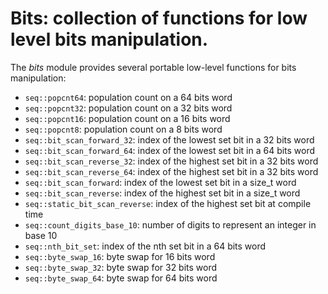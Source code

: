 # Bits: collection of functions for low level bits manipulation.

The *bits* module provides several portable low-level functions for bits manipulation:
-	`seq::popcnt64`: population count on a 64 bits word
-	`seq::popcnt32`: population count on a 32 bits word
-	`seq::popcnt16`: population count on a 16 bits word
-	`seq::popcnt8`: population count on a 8 bits word
-	`seq::bit_scan_forward_32`: index of the lowest set bit in a 32 bits word
-	`seq::bit_scan_forward_64`: index of the lowest set bit in a 64 bits word
-	`seq::bit_scan_reverse_32`: index of the highest set bit in a 32 bits word
-	`seq::bit_scan_reverse_64`: index of the highest set bit in a 32 bits word
-	`seq::bit_scan_forward`: index of the lowest set bit in a size_t word
-	`seq::bit_scan_reverse`: index of the highest set bit in a size_t word
-	`seq::static_bit_scan_reverse`: index of the highest set bit at compile time
-	`seq::count_digits_base_10`: number of digits to represent an integer in base 10
-	`seq::nth_bit_set`: index of the nth set bit in a 64 bits word
-	`seq::byte_swap_16`: byte swap for 16 bits word
-	`seq::byte_swap_32`: byte swap for 32 bits word
-	`seq::byte_swap_64`: byte swap for 64 bits word

